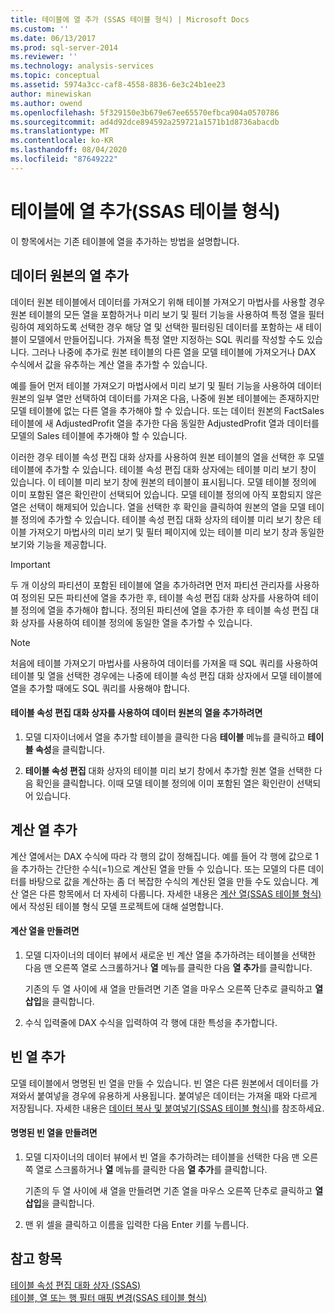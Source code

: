 ```yaml
---
title: 테이블에 열 추가 (SSAS 테이블 형식) | Microsoft Docs
ms.custom: ''
ms.date: 06/13/2017
ms.prod: sql-server-2014
ms.reviewer: ''
ms.technology: analysis-services
ms.topic: conceptual
ms.assetid: 5974a3cc-caf8-4558-8836-6e3c24b1ee23
author: minewiskan
ms.author: owend
ms.openlocfilehash: 5f329150e3b679e67ee65570efbca904a0570786
ms.sourcegitcommit: ad4d92dce894592a259721a1571b1d8736abacdb
ms.translationtype: MT
ms.contentlocale: ko-KR
ms.lasthandoff: 08/04/2020
ms.locfileid: "87649222"
---
```

# <a name="add-columns-to-a-table-ssas-tabular"></a>테이블에 열 추가(SSAS 테이블 형식)
  이 항목에서는 기존 테이블에 열을 추가하는 방법을 설명합니다.  
  
## <a name="add-columns-from-the-data-source"></a>데이터 원본의 열 추가  
 데이터 원본 테이블에서 데이터를 가져오기 위해 테이블 가져오기 마법사를 사용할 경우 원본 테이블의 모든 열을 포함하거나 미리 보기 및 필터 기능을 사용하여 특정 열을 필터링하여 제외하도록 선택한 경우 해당 열 및 선택한 필터링된 데이터를 포함하는 새 테이블이 모델에서 만들어집니다. 가져올 특정 열만 지정하는 SQL 쿼리를 작성할 수도 있습니다. 그러나 나중에 추가로 원본 테이블의 다른 열을 모델 테이블에 가져오거나 DAX 수식에서 값을 유추하는 계산 열을 추가할 수 있습니다.  
  
 예를 들어 먼저 테이블 가져오기 마법사에서 미리 보기 및 필터 기능을 사용하여 데이터 원본의 일부 열만 선택하여 데이터를 가져온 다음, 나중에 원본 테이블에는 존재하지만 모델 테이블에 없는 다른 열을 추가해야 할 수 있습니다. 또는 데이터 원본의 FactSales 테이블에 새 AdjustedProfit 열을 추가한 다음 동일한 AdjustedProfit 열과 데이터를 모델의 Sales 테이블에 추가해야 할 수 있습니다.  
  
 이러한 경우 테이블 속성 편집 대화 상자를 사용하여 원본 테이블의 열을 선택한 후 모델 테이블에 추가할 수 있습니다. 테이블 속성 편집 대화 상자에는 테이블 미리 보기 창이 있습니다. 이 테이블 미리 보기 창에 원본의 테이블이 표시됩니다. 모델 테이블 정의에 이미 포함된 열은 확인란이 선택되어 있습니다. 모델 테이블 정의에 아직 포함되지 않은 열은 선택이 해제되어 있습니다. 열을 선택한 후 확인을 클릭하여 원본의 열을 모델 테이블 정의에 추가할 수 있습니다. 테이블 속성 편집 대화 상자의 테이블 미리 보기 창은 테이블 가져오기 마법사의 미리 보기 및 필터 페이지에 있는 테이블 미리 보기 창과 동일한 보기와 기능을 제공합니다.  
  
> [!IMPORTANT]  
>  두 개 이상의 파티션이 포함된 테이블에 열을 추가하려면 먼저 파티션 관리자를 사용하여 정의된 모든 파티션에 열을 추가한 후, 테이블 속성 편집 대화 상자를 사용하여 테이블 정의에 열을 추가해야 합니다. 정의된 파티션에 열을 추가한 후 테이블 속성 편집 대화 상자를 사용하여 테이블 정의에 동일한 열을 추가할 수 있습니다.  
  
> [!NOTE]  
>  처음에 테이블 가져오기 마법사를 사용하여 데이터를 가져올 때 SQL 쿼리를 사용하여 테이블 및 열을 선택한 경우에는 나중에 테이블 속성 편집 대화 상자에서 모델 테이블에 열을 추가할 때에도 SQL 쿼리를 사용해야 합니다.  
  
#### <a name="to-add-a-column-from-the-data-source-by-using-the-edit-table-properties-dialog-box"></a>테이블 속성 편집 대화 상자를 사용하여 데이터 원본의 열을 추가하려면  
  
1.  모델 디자이너에서 열을 추가할 테이블을 클릭한 다음 **테이블** 메뉴를 클릭하고  **테이블 속성**을 클릭합니다.  
  
2.  **테이블 속성 편집** 대화 상자의 테이블 미리 보기 창에서 추가할 원본 열을 선택한 다음 확인을 클릭합니다. 이때 모델 테이블 정의에 이미 포함된 열은 확인란이 선택되어 있습니다.  
  
## <a name="add-a-calculated-column"></a>계산 열 추가  
 계산 열에서는 DAX 수식에 따라 각 행의 값이 정해집니다. 예를 들어 각 행에 값으로 1을 추가하는 간단한 수식(=1)으로 계산된 열을 만들 수 있습니다. 또는 모델의 다른 데이터를 바탕으로 값을 계산하는 좀 더 복잡한 수식의 계산된 열을 만들 수도 있습니다. 계산 열은 다른 항목에서 더 자세히 다룹니다. 자세한 내용은 [계산 열&#40;SSAS 테이블 형식&#41;](ssas-calculated-columns.md)에서 작성된 테이블 형식 모델 프로젝트에 대해 설명합니다.  
  
#### <a name="to-create-a-calculated-column"></a>계산 열을 만들려면  
  
1.  모델 디자이너의 데이터 뷰에서 새로운 빈 계산 열을 추가하려는 테이블을 선택한 다음 맨 오른쪽 열로 스크롤하거나 **열** 메뉴를 클릭한 다음 **열 추가**를 클릭합니다.  
  
     기존의 두 열 사이에 새 열을 만들려면 기존 열을 마우스 오른쪽 단추로 클릭하고 **열 삽입**을 클릭합니다.  
  
2.  수식 입력줄에 DAX 수식을 입력하여 각 행에 대한 특성을 추가합니다.  
  
## <a name="add-a-blank-column"></a>빈 열 추가  
 모델 테이블에서 명명된 빈 열을 만들 수 있습니다. 빈 열은 다른 원본에서 데이터를 가져와서 붙여넣을 경우에 유용하게 사용됩니다. 붙여넣은 데이터는 가져올 때와 다르게 저장됩니다. 자세한 내용은 [데이터 복사 및 붙여넣기&#40;SSAS 테이블 형식&#41;](../copy-and-paste-data-ssas-tabular.md)를 참조하세요.  
  
#### <a name="to-create-a-named-blank-column"></a>명명된 빈 열을 만들려면  
  
1.  모델 디자이너의 데이터 뷰에서 빈 열을 추가하려는 테이블을 선택한 다음 맨 오른쪽 열로 스크롤하거나 **열** 메뉴를 클릭한 다음 **열 추가**를 클릭합니다.  
  
     기존의 두 열 사이에 새 열을 만들려면 기존 열을 마우스 오른쪽 단추로 클릭하고 **열 삽입**을 클릭합니다.  
  
2.  맨 위 셀을 클릭하고 이름을 입력한 다음 Enter 키를 누릅니다.  
  
## <a name="see-also"></a>참고 항목  
 [테이블 속성 편집 대화 상자 &#40;SSAS&#41;](../edit-table-properties-dialog-box-ssas.md)   
 [테이블, 열 또는 행 필터 매핑 변경&#40;SSAS 테이블 형식&#41;](change-table-column-or-row-filter-mappings-ssas-tabular.md)  
  
  
